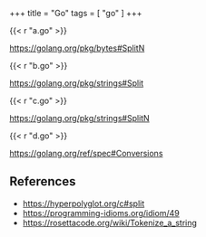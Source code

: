 +++
title = "Go"
tags = [ "go" ]
+++

{{< r "a.go" >}}

<https://golang.org/pkg/bytes#SplitN>

{{< r "b.go" >}}

<https://golang.org/pkg/strings#Split>

{{< r "c.go" >}}

<https://golang.org/pkg/strings#SplitN>

{{< r "d.go" >}}

<https://golang.org/ref/spec#Conversions>

## References

- <https://hyperpolyglot.org/c#split>
- <https://programming-idioms.org/idiom/49>
- <https://rosettacode.org/wiki/Tokenize_a_string>
